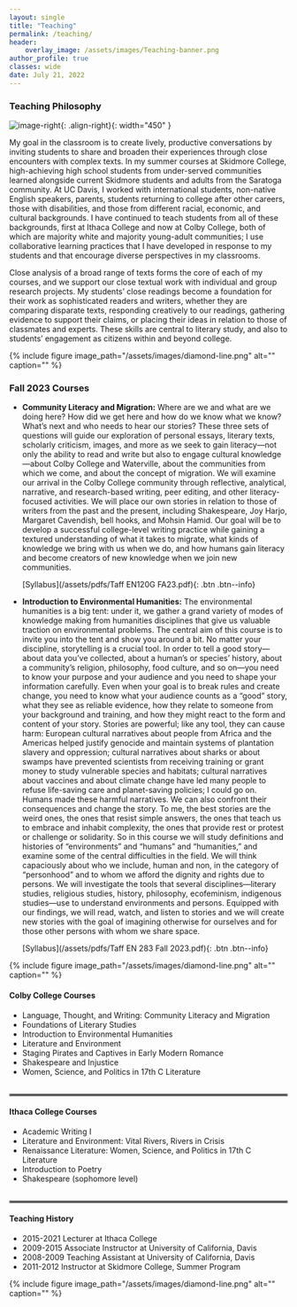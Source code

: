 ```yaml
---
layout: single
title: "Teaching"
permalink: /teaching/
header:
    overlay_image: /assets/images/Teaching-banner.png
author_profile: true
classes: wide
date: July 21, 2022
---
```


### Teaching Philosophy

![image-right](/assets/images/20140509_dyani_taff_5060.jpg){: .align-right}{: width="450" }

My goal in the classroom is to create lively, productive conversations by inviting students to share and broaden their experiences through close encounters with complex texts. In my summer courses at Skidmore College, high-achieving high school students from under-served communities learned alongside current Skidmore students and adults from the Saratoga community. At UC Davis, I worked with international students, non-native English speakers, parents, students returning to college after other careers, those with disabilities, and those from different racial, economic, and cultural backgrounds. I have continued to teach students from all of these backgrounds, first at Ithaca College and now at Colby College, both of which are majority white and majority young-adult communities; I use collaborative learning practices that I have developed in response to my students and that encourage diverse perspectives in my classrooms.

Close analysis of a broad range of texts forms the core of each of my courses, and we support our close textual work with individual and group research projects. My students’ close readings become a foundation for their work as sophisticated readers and writers, whether they are comparing disparate texts, responding creatively to our readings, gathering evidence to support their claims, or placing their ideas in relation to those of classmates and experts. These skills are central to literary study, and also to students’ engagement as citizens within and beyond college.

{% include figure image_path="/assets/images/diamond-line.png" alt="" caption="" %}

### Fall 2023 Courses 

- **Community Literacy and Migration:** Where are we and what are we doing here? How did we get here and how do we know what we know? What’s next and who needs to hear our stories? These three sets of questions will guide our exploration of personal essays, literary texts, scholarly criticism, images, and more as we seek to gain literacy—not only the ability to read and write but also to engage cultural knowledge—about Colby College and Waterville, about the communities from which we come, and about the concept of migration. We will examine our arrival in the Colby College community through reflective, analytical, narrative, and research-based writing, peer editing, and other literacy-focused activities. We will place our own stories in relation to those of writers from the past and the present, including Shakespeare, Joy Harjo, Margaret Cavendish, bell hooks, and Mohsin Hamid. Our goal will be to develop a successful college-level writing practice while gaining a textured understanding of what it takes to migrate, what kinds of knowledge we bring with us when we do, and how humans gain literacy and become creators of new knowledge when we join new communities.

     [Syllabus](/assets/pdfs/Taff EN120G FA23.pdf){: .btn .btn--info}


- **Introduction to Environmental Humanities:** The environmental humanities is a big tent: under it, we gather a grand variety of modes of knowledge making from humanities disciplines that give us valuable traction on environmental problems. The central aim of this course is to invite you into the tent and show you around a bit. No matter your discipline, storytelling is a crucial tool. In order to tell a good story—about data you’ve collected, about a human’s or species’ history, about a community’s religion, philosophy, food culture, and so on—you need to know your purpose and your audience and you need to shape your information carefully. Even when your goal is to break rules and create change, you need to know what your audience counts as a “good” story, what they see as reliable evidence, how they relate to someone from your background and training, and how they might react to the form and content of your story. Stories are powerful; like any tool, they can cause harm: European cultural narratives about people from Africa and the Americas helped justify genocide and maintain systems of plantation slavery and oppression; cultural narratives about sharks or about swamps have prevented scientists from receiving training or grant money to study vulnerable species and habitats; cultural narratives about vaccines and about climate change have led many people to refuse life-saving care and planet-saving policies; I could go on. Humans made these harmful narratives. We can also confront their consequences and change the story. To me, the best stories are the weird ones, the ones that resist simple answers, the ones that teach us to embrace and inhabit complexity, the ones that provide rest or protest or challenge or solidarity. So in this course we will study definitions and histories of “environments” and “humans” and “humanities,” and examine some of the central difficulties in the field. We will think capaciously about who we include, human and non, in the category of “personhood” and to whom we afford the dignity and rights due to persons. We will investigate the tools that several disciplines—literary studies, religious studies, history, philosophy, ecofeminism, indigenous studies—use to understand environments and persons. Equipped with our findings, we will read, watch, and listen to stories and we will create new stories with the goal of imagining otherwise for ourselves and for those other persons with whom we share space.

     [Syllabus](/assets/pdfs/Taff EN 283 Fall 2023.pdf){: .btn .btn--info}


{% include figure image_path="/assets/images/diamond-line.png" alt="" caption="" %}

#### Colby College Courses

- Language, Thought, and Writing: Community Literacy and Migration
- Foundations of Literary Studies
- Introduction to Environmental Humanities
- Literature and Environment
- Staging Pirates and Captives in Early Modern Romance
- Shakespeare and Injustice
- Women, Science, and Politics in 17th C Literature
<br/><br/>

<hr style="border:2px solid gray">

#### Ithaca College Courses

- Academic Writing I
- Literature and Environment: Vital Rivers, Rivers in Crisis
- Renaissance Literature: Women, Science, and Politics in 17th C Literature
- Introduction to Poetry
- Shakespeare (sophomore level) 
<br/><br/> 

<hr style="border:2px solid gray">

#### Teaching History

- 2015-2021 Lecturer at Ithaca College
- 2009-2015 Associate Instructor at University of California, Davis
- 2008-2009 Teaching Assistant at University of California, Davis
- 2011-2012 Instructor at Skidmore College, Summer Program

{% include figure image_path="/assets/images/diamond-line.png" alt="" caption="" %}     
